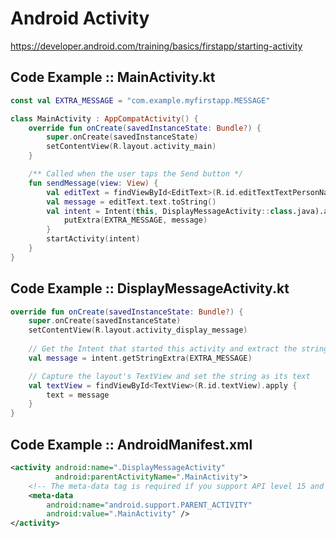 # Android Activity

https://developer.android.com/training/basics/firstapp/starting-activity

## Code Example :: MainActivity.kt

```kotlin
const val EXTRA_MESSAGE = "com.example.myfirstapp.MESSAGE"

class MainActivity : AppCompatActivity() {
    override fun onCreate(savedInstanceState: Bundle?) {
        super.onCreate(savedInstanceState)
        setContentView(R.layout.activity_main)
    }

    /** Called when the user taps the Send button */
    fun sendMessage(view: View) {
        val editText = findViewById<EditText>(R.id.editTextTextPersonName)
        val message = editText.text.toString()
        val intent = Intent(this, DisplayMessageActivity::class.java).apply {
            putExtra(EXTRA_MESSAGE, message)
        }
        startActivity(intent)
    }
}
```

## Code Example :: DisplayMessageActivity.kt

```kotlin
override fun onCreate(savedInstanceState: Bundle?) {
    super.onCreate(savedInstanceState)
    setContentView(R.layout.activity_display_message)
    
    // Get the Intent that started this activity and extract the string
    val message = intent.getStringExtra(EXTRA_MESSAGE)

    // Capture the layout's TextView and set the string as its text
    val textView = findViewById<TextView>(R.id.textView).apply {
        text = message
    }
}
```

## Code Example :: AndroidManifest.xml 

```xml
<activity android:name=".DisplayMessageActivity"
          android:parentActivityName=".MainActivity">
    <!-- The meta-data tag is required if you support API level 15 and lower -->
    <meta-data
        android:name="android.support.PARENT_ACTIVITY"
        android:value=".MainActivity" />
</activity>
```
